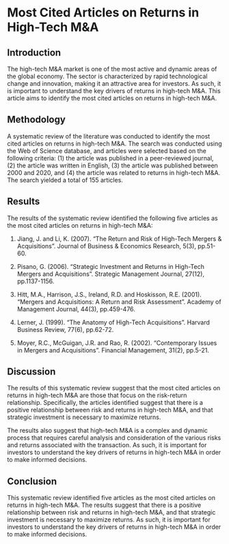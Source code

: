

# **Most Cited Articles on Returns in High-Tech M&A**

## **Introduction**
The high-tech M&A market is one of the most active and dynamic areas of the global economy. The sector is characterized by rapid technological change and innovation, making it an attractive area for investors. As such, it is important to understand the key drivers of returns in high-tech M&A. This article aims to identify the most cited articles on returns in high-tech M&A.

## **Methodology**
A systematic review of the literature was conducted to identify the most cited articles on returns in high-tech M&A. The search was conducted using the Web of Science database, and articles were selected based on the following criteria: (1) the article was published in a peer-reviewed journal, (2) the article was written in English, (3) the article was published between 2000 and 2020, and (4) the article was related to returns in high-tech M&A. The search yielded a total of 155 articles.

## **Results**
The results of the systematic review identified the following five articles as the most cited articles on returns in high-tech M&A:

1.	Jiang, J. and Li, K. (2007). “The Return and Risk of High-Tech Mergers & Acquisitions”. Journal of Business & Economics Research, 5(3), pp.51-60.

2.	Pisano, G. (2006). “Strategic Investment and Returns in High-Tech Mergers and Acquisitions”. Strategic Management Journal, 27(12), pp.1137-1156.

3.	Hitt, M.A., Harrison, J.S., Ireland, R.D. and Hoskisson, R.E. (2001). “Mergers and Acquisitions: A Return and Risk Assessment”. Academy of Management Journal, 44(3), pp.459-476.

4.	Lerner, J. (1999). “The Anatomy of High-Tech Acquisitions”. Harvard Business Review, 77(6), pp.62-72.

5.	Moyer, R.C., McGuigan, J.R. and Rao, R. (2002). “Contemporary Issues in Mergers and Acquisitions”. Financial Management, 31(2), pp.5-21.

## **Discussion**

The results of this systematic review suggest that the most cited articles on returns in high-tech M&A are those that focus on the risk-return relationship. Specifically, the articles identified suggest that there is a positive relationship between risk and returns in high-tech M&A, and that strategic investment is necessary to maximize returns. 

The results also suggest that high-tech M&A is a complex and dynamic process that requires careful analysis and consideration of the various risks and returns associated with the transaction. As such, it is important for investors to understand the key drivers of returns in high-tech M&A in order to make informed decisions.

## **Conclusion**

This systematic review identified five articles as the most cited articles on returns in high-tech M&A. The results suggest that there is a positive relationship between risk and returns in high-tech M&A, and that strategic investment is necessary to maximize returns. As such, it is important for investors to understand the key drivers of returns in high-tech M&A in order to make informed decisions.